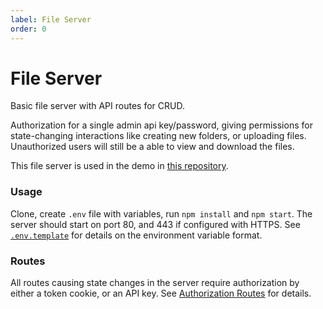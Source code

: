 ```yaml
---
label: File Server
order: 0
---
```


# File Server

Basic file server with API routes for CRUD.

Authorization for a single admin api key/password, giving permissions for state-changing interactions like creating new folders, or uploading files. Unauthorized users will still be a able to view and download the files.

This file server is used in the demo in [this repository](https://github.com/deafnv/file-server-web).

### Usage

Clone, create `.env` file with variables, run `npm install` and `npm start`. The server should start on port 80, and 443 if configured with HTTPS. See [`.env.template`](/env-template) for details on the environment variable format.

### Routes

All routes causing state changes in the server require authorization by either a token cookie, or an API key. See [Authorization Routes](/authorization) for details.